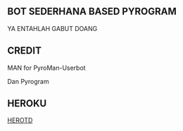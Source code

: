 ## BOT SEDERHANA BASED PYROGRAM

YA ENTAHLAH GABUT DOANG

## CREDIT
MAN for PyroMan-Userbot

Dan Pyrogram


## HEROKU
[HEROTD](https://dashboard.heroku.com/new?template=https://github.com/hakutakaid/HakuUserbot)
